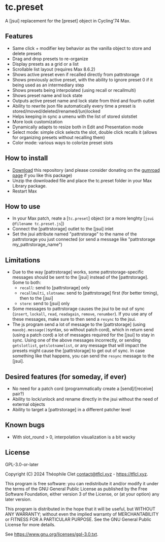 # tc.preset

A [jsui] replacement for the [preset] object in Cycling'74 Max.

## Features
- Same click + modifier key behavior as the vanilla object to store and delete presets
- Drag and drop presets to re-organize
- Display presets as a grid or a list
- Scrollable list layout (requires Max 8.6.2)
- Shows active preset even if recalled directly from pattrstorage
- Shows previously active preset, with the ability to ignore preset 0 if it being used as an intermediary step
- Shows presets being interpolated (using recall or recallmulti)
- Shows preset name and lock state
- Outputs active preset name and lock state from third and fourth outlet
- Ability to rewrite json file automatically every time a preset is stored/moved/deleted/renamed/(un)locked
- Helps keeping in sync a umenu with the list of stored slotstlet
- More look customization
- Dynamically adapts to resize both in Edit and Presentation mode
- Select mode: simple click selects the slot, double click recalls it (allows for organizing presets without recalling them)
- Color mode: various ways to colorize preset slots

## How to install
- [Download](https://github.com/Teufeuleu/tc.preset/archive/refs/heads/main.zip) this repository (and please consider donating on the [gumroad page](https://glucose47.gumroad.com/l/tc_preset) if you like this package)
- Unzip the downloaded file and place the tc.preset folder in your Max Library package.
- Restart Max

## How to use
- In your Max patch, reate a [`tc.preset`] object (or a more lenghty [`jsui @filename tc.preset.js`])
- Connect the [pattrstorage] outlet to the [jsui] inlet
- Set the jsui attribute named "pattrstorage" to the name of the pattrstorage you just connected (or send a message like "pattrstorage my_pattrstorage_name")


## Limitations
- Due to the way [pattrstorage] works, some pattrstorage-specific messages should be sent to the [jsui] instead of the [pattrstorage]. Some to both: 
    - `recall`: send to [pattrstorage] only
    - `recallmulti`, `slotname`: send to [pattrstorage] first (for better timing), then to the [jsui]
    - `store`: send to [jsui] only
- Some messages to pattrstorage causes the jsui to be out of sync (`insert`, `lockall`, `read`, `readagain`, `remove`, `renumber`). If you use any of these messages, make sure to then send a `resync` to the jsui.
- The js program send a lot of message to the [pattrstorage] (using `maxobj.message()`syntax, so without patch cord), which in return send (using a patch cord) a lot of messages required for the [jsui] to stay in sync. Using one of the above messages incorrectly, or sending `getslotlist`, `getslotnamelist`, or any message that will impact the presets might cause the [pattrstorage] to get out of sync. In case something like that happens, you can send the `resync` message to the [jsui].

## Desired features (for someday, if ever)
- No need for a patch cord (programmatically create a [send]/[receive] pair?)
- Ability to lock/unlock and rename directly in the jsui without the need of external objects
- Ability to target a [pattrstorage] in a different patcher level

## Known bugs
- With slot_round > 0, interpolation visualization is a bit wacky

## License
GPL-3.0-or-later 

Copyright (C) 2024 Théophile Clet <contact@tflcl.xyz> - https://tflcl.xyz.

This program is free software: you can redistribute it and/or modify
it under the terms of the GNU General Public License as published by
the Free Software Foundation, either version 3 of the License, or
(at your option) any later version.

This program is distributed in the hope that it will be useful,
but WITHOUT ANY WARRANTY; without even the implied warranty of
MERCHANTABILITY or FITNESS FOR A PARTICULAR PURPOSE.  See the
GNU General Public License for more details.

See <https://www.gnu.org/licenses/gpl-3.0.txt>.